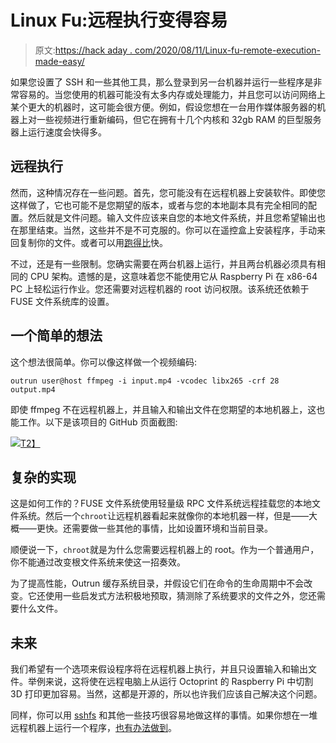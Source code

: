 # Linux Fu:远程执行变得容易

> 原文:[https://hack aday . com/2020/08/11/Linux-fu-remote-execution-made-easy/](https://hackaday.com/2020/08/11/linux-fu-remote-execution-made-easy/)

如果您设置了 SSH 和一些其他工具，那么登录到另一台机器并运行一些程序是非常容易的。当您使用的机器可能没有太多内存或处理能力，并且您可以访问网络上某个更大的机器时，这可能会很方便。例如，假设您想在一台用作媒体服务器的机器上对一些视频进行重新编码，但它在拥有十几个内核和 32gb RAM 的巨型服务器上运行速度会快得多。

## 远程执行

然而，这种情况存在一些问题。首先，您可能没有在远程机器上安装软件。即使您这样做了，它也可能不是您期望的版本，或者与您的本地副本具有完全相同的配置。然后就是文件问题。输入文件应该来自您的本地文件系统，并且您希望输出也在那里结束。当然，这些并不是不可克服的。你可以在遥控盒上安装程序，手动来回复制你的文件。或者可以用[跑得比](https://github.com/Overv/outrun)快。

不过，还是有一些限制。您确实需要在两台机器上运行，并且两台机器必须具有相同的 CPU 架构。遗憾的是，这意味着您不能使用它从 Raspberry Pi 在 x86-64 PC 上轻松运行作业。您还需要对远程机器的 root 访问权限。该系统还依赖于 FUSE 文件系统库的设置。

## 一个简单的想法

这个想法很简单。你可以像这样做一个视频编码:

```
outrun user@host ffmpeg -i input.mp4 -vcodec libx265 -crf 28 output.mp4
```

即使 ffmpeg 不在远程机器上，并且输入和输出文件在您期望的本地机器上，这也能工作。以下是该项目的 GitHub 页面截图:

[![](../Images/110388cbbe5480cca987a892dbbd1428.png)T2】](https://hackaday.com/wp-content/uploads/2020/07/outrun.gif)

## 复杂的实现

这是如何工作的？FUSE 文件系统使用轻量级 RPC 文件系统远程挂载您的本地文件系统。然后一个`chroot`让远程机器看起来就像你的本地机器一样，但是——大概——更快。还需要做一些其他的事情，比如设置环境和当前目录。

顺便说一下，`chroot`就是为什么您需要远程机器上的 root。作为一个普通用户，你不能通过改变根文件系统来使这一招奏效。

为了提高性能，Outrun 缓存系统目录，并假设它们在命令的生命周期中不会改变。它还使用一些启发式方法积极地预取，猜测除了系统要求的文件之外，您还需要什么文件。

## 未来

我们希望有一个选项来假设程序将在远程机器上执行，并且只设置输入和输出文件。举例来说，这将使在远程电脑上从运行 Octoprint 的 Raspberry Pi 中切割 3D 打印更加容易。当然，这都是开源的，所以也许我们应该自己解决这个问题。

同样，你可以用 [sshfs](https://hackaday.com/2019/12/17/linux-fu-stupid-ssh-tricks/) 和其他一些技巧很容易地做这样的事情。如果你想在一堆远程机器上运行一个程序，[也有办法做到](https://hackaday.com/2020/06/29/linux-fu-parallel-universe/)。